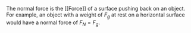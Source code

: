 The normal force is the [[Force]] of a surface pushing back on an object. For example, an object with a weight of $F_g$ at rest on a horizontal surface would have a normal force of $F_N=F_g$.